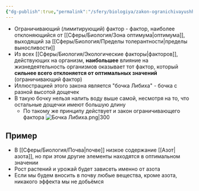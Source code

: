```yaml
---
{"dg-publish":true,"permalink":"/sfery/biologiya/zakon-ogranichivayushhego-limitiruyushhego-faktora/","tags":["Экология"]}
---
```


- Ограничивающий (лимитирующий) фактор - фактор, наиболее отклоняющийся от [[Сферы/Биология/Зона оптимума\|оптимума]], выходящий за [[Сферы/Биология/Пределы толерантности\|пределы выносливости]] 
- Из всех [[Сферы/Биология/Экологические факторы\|факторов]], действующих на организм, **наибольшее** влияние на жизнедеятельность организмов оказывает тот фактор, который **сильнее всего отклоняется от оптимальных значений** (ограничивающий фактор)
- Иллюстрацией этого закона является "бочка Либиха" - бочка с разной высотой дощечек 
- В такую бочку нельзя налить воду выше самой, несмотря на то, что остальные дощечки имеют большую длину 
	- По такому же принципу действует и закон ограничивающего фактора
![Бочка Либиха.png|300](/img/user/%D0%90%D1%80%D1%85%D0%B8%D0%B2/%D0%9A%D1%8D%D1%88/%D0%91%D0%BE%D1%87%D0%BA%D0%B0%20%D0%9B%D0%B8%D0%B1%D0%B8%D1%85%D0%B0.png)
## Пример 
- В [[Сферы/Биология/Почва\|почве]] низкое содержание [[Азот\|азота]], но при этом другие элементы находятся в оптимальном значении 
- Рост растений и урожай будет зависеть именно от азота 
- Если мы будем вносить в почву любые вещества, кроме азота, никакого эффекта мы не добьёмся